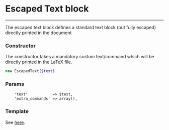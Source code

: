 # Escaped Text block
-------------------------------

The escaped text block defines a standard text block (but fully escaped) directly printed in the document

### Constructor

The constructor takes a mandatory custom text/command which will be directly printed in the LaTeX file.

```php
new EscapedText($text)
```

### Params

```
    'text'           => $text,
    'extra_commands' => array(),
```

### Template

See [here](https://github.com/bobvandevijver/latex-bundle/blob/master/src/Resources/views/Element/escaped_text.tex.twig).
